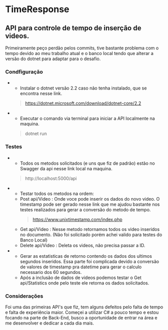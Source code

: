 # TimeResponse
## API para controle de tempo de inserção de videos.

Primeiramente peço perdão pelos commits, tive bastante problema com o tempo devido ao meu trabalho atual e o
banco local tendo que alterar a versão do dotnet para adaptar 
para o desafio.
### Condfiguração
* 
  * Instalar o dotnet versão 2.2 caso não tenha instalado, que se encontra nesse link.
   > https://dotnet.microsoft.com/download/dotnet-core/2.2
* 
  * Executar o comando via terminal para iniciar a API localmente na maquina.
   > dotnet run
### Testes
* 
  * Todos os metodos solicitados (e uns que fiz de padrão) estão no Swagger da api nesse link local na maquina.
   > http://localhost:5000/api
* 
  *  Testar todos os metodos na ordem:
  *  Post api/Video : Onde voce pode inserir os dados do novo video. O timestamp pode ser gerado nesse link que me ajudou
     bastante nos testes realizados para gerar a conversão do metodo de tempo.
     > https://www.unixtimestamp.com/index.php
  *  Get api/Video : Nesse metodo retornamos todos os video inseridos no documento. (Não foi solicitado porém achei valido para
     testes do Banco Local)
  *  Delete api/Video : Deleta os videos, não precisa passar a ID.
* 
  * Gerar as estatisticas de retorno contendo os dados dos ultimos segundos inseridos. Essa parte foi complicada devido a conversão
    de valores de timestamp pra datetime para gerar o calculo necessario dos 60 segundos.
  * Após a inclusão de dados de videos podemos testar o Get api/Statistics onde pelo teste ele retorna os dados solicitados.
    
### Considerações
 Foi uma das primeiras API's que fiz, tem alguns defeitos pelo falta de tempo e falta de experiência maior. Começei a utilizar C#
 a pouco tempo e estou focando na parte de Back-End, busco a oportunidade de entrar na área e me desenvolver e dedicar a cada dia 
 mais.
